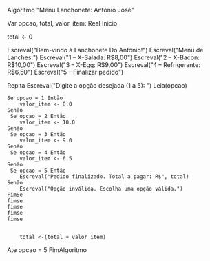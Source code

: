 Algoritmo "Menu Lanchonete: Antônio José"

Var
opcao, total, valor_item: Real
Inicio

total <- 0

Escreval("Bem-vindo à Lanchonete Do Antônio!")
Escreval("Menu de Lanches:")
Escreval("1 – X-Salada: R$8,00")
Escreval("2 – X-Bacon: R$10,00")
Escreval("3 – X-Egg: R$9,00")
Escreval("4 – Refrigerante: R$6,50")
Escreval("5 – Finalizar pedido")

Repita
    Escreval("Digite a opção desejada (1 a 5): ")
    Leia(opcao)

    Se opcao = 1 Então
        valor_item <- 8.0
    Senão
     Se opcao = 2 Então
        valor_item <- 10.0
    Senão
     Se opcao = 3 Então
        valor_item <- 9.0
    Senão
     Se opcao = 4 Então
        valor_item <- 6.5
    Senão
     Se opcao = 5 Então
        Escreval("Pedido finalizado. Total a pagar: R$", total)
    Senão
        Escreval("Opção inválida. Escolha uma opção válida.")
    FimSe
    fimse
    fimse
    fimse
    fimse


        total <-(total + valor_item)


Ate opcao = 5
FimAlgoritmo
